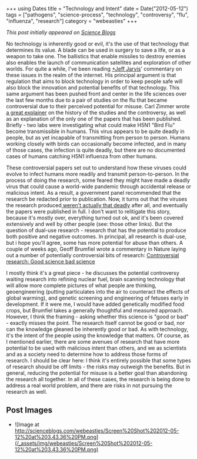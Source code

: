 +++
using Dates
title = "Technology and Intent"
date = Date("2012-05-12")
tags = ["pathogens", "science-process", "technology", "controversy", "flu", "influenza", "research"]
category = "webeasties"
+++

_This post initially appeared on [Science Blogs](http://scienceblogs.com/webeasties)_

No technology is inherently good or evil, it's the use of that technology that determines its value. A blade can be used in surgery to save a life, or as a weapon to take one. The ballistics that enable missiles to destroy enemies also enables the launch of communication satellites and exploration of other worlds. For quite a while, I've been reading [+Jeff Jarvis](https://plus.google.com/105076678694475690385/)' commentary on these issues in the realm of the internet. His principal argument is that regulation that aims to block technology in order to keep people safe will also block the innovation and potential benefits of that technology. 
This same argument has been pushed front and center in the life sciences over the last few months due to a pair of studies on the flu that became controversial due to their perceived potential for misuse. Carl Zimmer wrote [a great explainer](http://blogs.discovermagazine.com/loom/2012/05/02/behold-the-forbidden-flu-a-loom-explainer/) on the history of the studies and the controversy, as well as an explanation of the only one of the papers that has been published. Briefly - two labs were investigating what could make H5N1 "Bird Flu" become transmissible in humans. This virus appears to be quite deadly in people, but as yet incapable of transmitting from person to person. Humans working closely with birds can occasionally become infected, and in many of those cases, the infection is quite deadly, but there are no documented cases of humans catching H5N1 influenza from other humans.

These controversial papers set out to understand how these viruses could evolve to infect humans more readily and transmit person-to-person. In the process of doing the research, some feared they might have made a deadly virus that could cause a world-wide pandemic through accidental release or malicious intent. As a result, a government panel recommended that the research be redacted prior to publication. Now, it turns out that the viruses the research produced[ weren't actually that deadly](http://scienceblogs.com/erv/2012/04/omfg_killer_flu_warblegarble_t.php) after all, and eventually the papers were published in full. 
I don't want to relitigate this story, because it's mostly over, everything turned out ok, and it's been covered extensively and well by other people (see: those other links). But the question of dual-use research - research that has the potential to produce both positive and negative outcomes. In principal, all research is dual-use, but i hope you'll agree, some has more potential for abuse than others. 
A couple of weeks ago, Geoff Brumfiel wrote a commentary in Nature laying out a number of potentially controversial bits of research:
 [Controversial research: Good science bad science](http://www.nature.com/news/controversial-research-good-science-bad-science-1.10511)

I mostly think it's a great piece - he discusses the potential controversy waiting research into refining nuclear fuel, brain scanning technology that will allow more complete pictures of what people are thinking, geoengineering (putting particulates into the air to counteract the effects of global warming), and genetic screening and engineering of fetuses early in development. If it were me, I would have added genetically modified food crops, but Brumfiel takes a generally thoughtful and measured approach. 
However, I think the framing - asking whether this science is "good or bad" - exactly misses the point. The research itself cannot be good or bad, nor can the knowledge gleaned be inherently good or bad. As with technology, it's the intent of the people using the knowledge that matters. Of course, as I mentioned earlier, there are some avenues of research that have more potential to be used with malicious intent than others, and we as scientists and as a society need to determine how to address those forms of research. 
I should be clear here: I think it's entirely possible that some types of research should be off limits - the risks may outweigh the benefits. But in general, reducing the potential for misuse is a better goal than abandoning the research all together. In all of these cases, the research is being done to address a real world problem, and there are risks in not pursuing the research as well. 

      
  

 ## Post Images

- ![Image at http://scienceblogs.com/webeasties/Screen%20Shot%202012-05-12%20at%203.43.36%20PM.png](/_assets/img/webeasties/Screen%20Shot%202012-05-12%20at%203.43.36%20PM.png)

